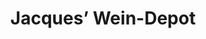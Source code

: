 ---
title: "Jacques’ Wein-Depot"
url: /hamburg/jacques-wein-depot-fuhlsbuettler-strasse/
shop: Wein
---